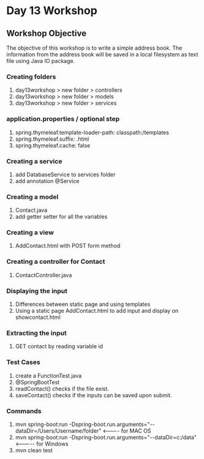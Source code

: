 # Day 13 Workshop

## Workshop Objective

The objective of this workshop is to write a simple address book. The
information from the address book will be saved in a local filesystem as text
file using Java IO package.

### Creating folders
1.  day13workshop  > new folder >  controllers
2.  day13workshop > new folder >  models
3.  day13workshop > new folder > services

###  application.properties / optional step
1. spring.thymeleaf.template-loader-path: classpath:/templates
2. spring.thymeleaf.suffix: .html
3. spring.thymeleaf.cache:  false

### Creating a service
1. add DatabaseService to services folder
2. add annotation @Service 

### Creating a model
1. Contact.java
2. add getter setter for all the variables

### Creating a view
1. AddContact.html with POST form method

### Creating a controller for Contact
1. ContactController.java

### Displaying the input
1. Differences between static page and using templates
2. Using a static page AddContact.html to add input and display on showcontact.html

### Extracting the input
1. GET contact by reading variable id

### Test Cases
1. create a FunctionTest.java
2. @SpringBootTest
3. readContact() checks if the file exist.
4. saveContact() checks if the inputs can be saved upon submit.

### Commands
1.  mvn spring-boot:run -Dspring-boot.run.arguments="--dataDir=/Users/Username/folder" <---- for MAC OS
2.  mvn spring-boot:run -Dspring-boot.run.arguments="--dataDir=c:/data" <----- for Windows
3.  mvn clean test
